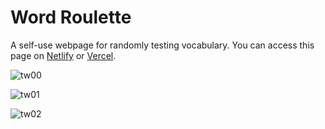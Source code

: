 # Word Roulette

A self-use webpage for randomly testing vocabulary. You can access this page on [Netlify](https://word-roulette.netlify.app/) or [Vercel](https://word-roulette.vercel.app/).

![tw00](https://cdn.jsdelivr.net/gh/bouquetrender/assets/wt-00.png)

![tw01](https://cdn.jsdelivr.net/gh/bouquetrender/assets/wt-01.png)

![tw02](https://cdn.jsdelivr.net/gh/bouquetrender/assets/wt-02.png)

